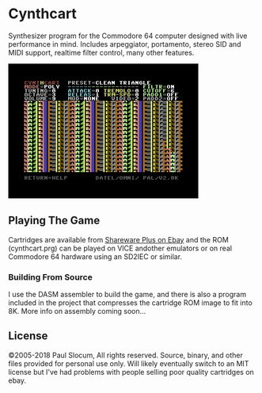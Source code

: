 # Cynthcart

Synthesizer program for the Commodore 64 computer designed with live performance in mind. Includes arpeggiator, portamento, stereo SID and MIDI support, realtime filter control, many other features.

![Cynthcart screenshot](images/cynth_screen_main.png)


## Playing The Game

Cartridges are available from [Shareware Plus on Ebay](https://www.ebay.com/usr/tim685?_trksid=p2047675.l2559) and the ROM (cynthcart.prg) can be played on VICE andother emulators or on real Commodore 64 hardware using an SD2IEC or similar.


### Building From Source

I use the DASM assembler to build the game, and there is also a program included in the project that compresses the cartridge ROM image to fit into 8K.  More info on assembly coming soon...


## License

©2005-2018 Paul Slocum, All rights reserved.  Source, binary, and other files provided for personal use only.  Will likely eventually switch to an MIT license but I've had problems with people selling poor quality cartridges on ebay.
